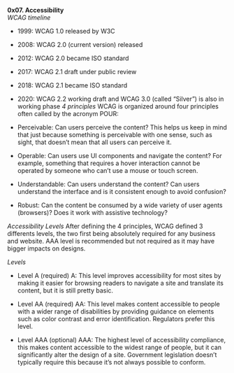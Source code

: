 **0x07. Accessibility**  
*WCAG timeline*
- 1999: WCAG 1.0 released by W3C
- 2008: WCAG 2.0 (current version) released
- 2012: WCAG 2.0 became ISO standard
- 2017: WCAG 2.1 draft under public review
- 2018: WCAG 2.1 became ISO standard
- 2020: WCAG 2.2 working draft and WCAG 3.0 (called “Silver”) is also in working phase
*4 principles*
WCAG is organized around four principles often called by the acronym POUR:

- Perceivable: Can users perceive the content? This helps us keep in mind that just because something is perceivable with one sense, such as sight, that doesn’t mean that all users can perceive it.

- Operable: Can users use UI components and navigate the content? For example, something that requires a hover interaction cannot be operated by someone who can’t use a mouse or touch screen.

- Understandable: Can users understand the content? Can users understand the interface and is it consistent enough to avoid confusion?

- Robust: Can the content be consumed by a wide variety of user agents (browsers)? Does it work with assistive technology?

*Accessibility Levels*
After defining the 4 principles, WCAG defined 3 differents levels, the two first being absolutely required for any business and website. AAA level is recommended but not required as it may have bigger impacts on designs.

*Levels*
- Level A (required)
A: This level improves accessibility for most sites by making it easier for browsing readers to navigate a site and translate its content, but it is still pretty basic.

- Level AA (required)
AA: This level makes content accessible to people with a wider range of disabilities by providing guidance on elements such as color contrast and error identification. Regulators prefer this level.

- Level AAA (optional)
AAA: The highest level of accessibility compliance, this makes content accessible to the widest range of people, but it can significantly alter the design of a site. Government legislation doesn’t typically require this because it’s not always possible to conform.